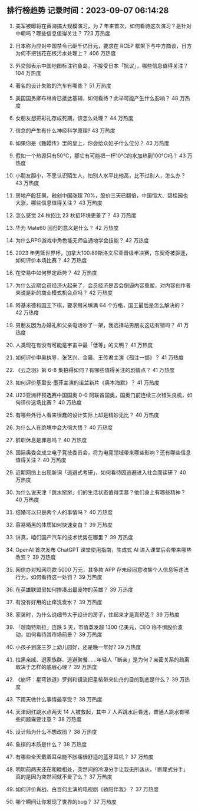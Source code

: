 
## 排行榜趋势 记录时间：2023-09-07 06:14:28
  
  1. 美军被曝将在黄海搞大规模演习，为 7 年来首次，如何看待这次演习？是针对中朝吗？哪些信息值得关注？ 723 万热度
    
  2. 日本称为应对中国禁令已砸千亿日元，要求在 RCEP 框架下与中方商谈，日方为何不把钱花在核污水处理上？ 406 万热度
    
  3. 外交部表示中国地图标注钓鱼岛，不接受日本「抗议」，哪些信息值得关注？ 104 万热度
    
  4. 著名的设计失败的汽车有哪些？ 51 万热度
    
  5. 美国国务卿布林肯已抵达基辅，如何看待？此举可能产生什么影响？ 48 万热度
    
  6. 女朋友想把彩礼存成死期，该怎么处理？ 44 万热度
    
  7. 信念的产生有什么神经科学原理? 43 万热度
    
  8. 如果你是《甄嬛传》里的皇上，你会给众妃子什么位分？ 43 万热度
    
  9. 假如一个热源只有50℃，那它有可能把一杯10℃的水加热到100℃吗？ 43 万热度
    
  10. 小朋友胆小，不愿认识陌生人，怕别人水平比他高，比不过别人，怎么办？ 43 万热度
    
  11. 房地产股狂飙，融创中国涨超 70%，股价三天已翻倍，中国恒大、碧桂园也大涨，哪些信息值得关注？ 43 万热度
    
  12. 怎么感觉 24 秋招比 23 秋招环境更差了？ 43 万热度
    
  13. 华为 Mate60 回归的意义是什么？ 42 万热度
    
  14. 为什么RPG游戏中角色能无师自通地学会技能？ 42 万热度
    
  15. 2023 年男篮世界杯，加拿大100:89斯洛文尼亚晋级半决赛，东契奇被驱逐，如何评价本场比赛？ 42 万热度
    
  16. 在交易中如何界定趋势？ 42 万热度
    
  17. 为什么近期会员经济火起来了，会员经济是否会倒逼内容重塑，对内容创作者来说是新的商业模式机会点吗？ 42 万热度
    
  18. 阿基米德和国王下棋，要求用米填满 64 个方格，国王最后是怎么解决的？ 42 万热度
    
  19. 男朋友因为办婚礼和父亲电话吵了一架，我选择站男朋友这边有错吗？ 41 万热度
    
  20. 人类现在有没有可能是宇宙中最「低等」的文明？ 41 万热度
    
  21. 如何评价申奥执导，张艺兴、金晨、王传君主演《孤注一掷》？ 41 万热度
    
  22. 《云之羽》第 6-8 集拍得如何？有哪些值得关注的剧情点？ 41 万热度
    
  23. 如何评价基里安·墨菲主演的诺兰新片《奥本海默》？ 41 万热度
    
  24. U23亚洲杯预选赛中国国奥 0-0 阿联酋国奥，国奥门前连续三次错失良机，如何评价这场比赛？ 40 万热度
    
  25. 有哪些外行人看来很蠢的设计实际上却是精妙无比？ 40 万热度
    
  26. 为什么人在绝境中会大彻大悟？ 40 万热度
    
  27. 辞职休息是罪恶吗？ 40 万热度
    
  28. 国际奥委会成立电子竞技委员会，将为电竞领域带来哪些影响？还有哪些信息值得关注？ 40 万热度
    
  29. 近期网络上出现新词「逃避式考研」，如何看待因逃避进入社会而读研？ 40 万热度
    
  30. 为什么说天津「跳水掰掰」们的生活状态值得羡慕？他们身上有哪些精神？ 40 万热度
    
  31. 结婚可以只是两个人的事情吗？ 40 万热度
    
  32. 容易晒黑的体质如何快速变白？ 39 万热度
    
  33. 讲真，咱们国产汽车的技术优势在哪里？ 39 万热度
    
  34. OpenAI 首次发布 ChatGPT 课堂使用指南，生成式 AI 进入课堂后会带来哪些改变？ 39 万热度
    
  35. 网信办对知网罚款 5000 万元，其多款 APP 存未经同意收集个人信息等违法行为，如何看待这一处罚？ 39 万热度
    
  36. 在英雄联盟里如何拼凑出最废物的英雄？ 39 万热度
    
  37. 有没有好用的止痒洗发水？ 39 万热度
    
  38. 家装时，为什么说细节大于设计的房子，住起来才是真舒适？ 39 万热度
    
  39. 「越南特斯拉」连跌 5 天，市值蒸发超 1300 亿美元，CEO 称不惧股价波动，如何看待其市场前景？ 39 万热度
    
  40. 小孩子到底三岁上幼儿园好，还是晚一年好? 39 万热度
    
  41. 拉黑亲戚、退家族群、逃避聚餐……年轻人「断亲」是为何？亲密关系的疏离取决于怎样的底层心理？ 39 万热度
    
  42. 《崩坏：星穹铁道》罗刹和镜流把星核带来仙舟的目的到底是什么？ 39 万热度
    
  43. 下雨天做什么事情最享受？ 38 万热度
    
  44. 天津网红跳水点两天 14 人被救起，其中 7 人系跳水后昏迷，普通人跳水有哪些问题需要注意？ 38 万热度
    
  45. 设计师为什么不想改图？ 38 万热度
    
  46. 象棋的本质是什么？ 38 万热度
    
  47. 有哪些全天戴着耳朵能不胀痛很舒适的蓝牙耳机？ 37 万热度
    
  48. 明明前两天还在和睦相处，突然间的冷漠分手让我无所适从，「断崖式分手」真的是因为突然间就不爱了么？ 37 万热度
    
  49. 如何评价肖战、白百何主演的电视剧《骄阳伴我》？ 37 万热度
    
  50. 哪个瞬间让你发现了世界的bug？ 37 万热度
    
